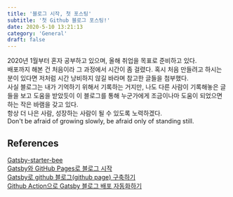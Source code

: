 ```yaml
---
title: '블로그 시작, 첫 포스팅'
subtitle: '첫 Github 블로그 포스팅!'
date: 2020-5-10 13:21:13
category: 'General'
draft: false
---
```


2020년 1월부터 혼자 공부하고 있으며, 올해 취업을 목표로 준비하고 있다.   
배포까지 해본 건 처음이라 그 과정에서 시간이 좀 걸렸다. 혹시 처음 만들려고 하시는 분이 있다면 저처럼 시간 낭비하지 않길 바라며 참고한 글들을 첨부했다.   
사실 블로그는 내가 기억하기 위해서 기록하는 거지만, 나도 다른 사람이 기록해놓은 글들을 보고 도움을 받았듯이 이 블로그를 통해 누군가에게 조금이나마 도움이 되었으면 하는 작은 바램을 갖고 있다.  
항상 더 나은 사람, 성장하는 사람이 될 수 있도록 노력하겠다.  
Don't be afraid of growing slowly, be afraid only of standing still.  
## References
[Gatsby-starter-bee](https://github.com/JaeYeopHan/gatsby-starter-bee%29)  
[Gatsby와 GitHub Pages로 블로그 시작](https://blog.sungkwang.me/articles/2020/01/21/start-a-blog-gatsby-and-github-pages/)  
[Gatsby로 github 블로그(github page) 구축하기](https://blog.naver.com/PostView.nhn?blogId=lyshyn&logNo=221527017383&proxyReferer=https://www.google.com/)  
[Github Action으로 Gatsby 블로그 배포 자동화하기](https://alstn2468.github.io/Automation/2020-01-24-GatsbyGithubAction/)
